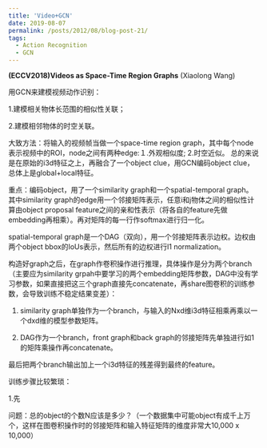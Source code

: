 ```yaml
---
title: 'Video+GCN'
date: 2019-08-07
permalink: /posts/2012/08/blog-post-21/
tags:
  - Action Recognition
  - GCN
---
```


**(ECCV2018)Videos as Space-Time Region Graphs** (Xiaolong Wang)

用GCN来建模视频动作识别：　

1.建模相关物体长范围的相似性关联；

2.建模相邻物体的时空关联。

大致方法：将输入的视频帧当做一个space-time region graph，其中每个node表示视频中的ROI，node之间有两种edge:１.外观相似度; 2.时空近似。
总的来说是在原始的i3d特征之上，再融合了一个object clue，用GCN编码object clue，总体上是global+local特征。

重点：编码object，用了一个similarity graph和一个spatial-temporal graph。
其中similarity graph的edge用一个邻接矩阵表示，任意i和j物体之间的相似性计算由object proposal feature之间的亲和性表示（将各自的feature先做embedding再相乘）。再对矩阵的每一行作softmax进行归一化。

spatial-temporal graph是一个DAG（双向），用一个邻接矩阵表示边权。边权由两个object bbox的IoUs表示，然后所有的边权进行l1 normalization。

构造好graph之后，在graph作卷积操作进行推理，具体操作是分为两个branch（主要应为similarity grpah中要学习的两个embedding矩阵参数，DAG中没有学习参数，如果直接把这三个graph直接先concatenate，再share图卷积的训练参数，会导致训练不稳定结果变差）：

1. similarity graph单独作为一个branch，与输入的Nxd维i3d特征相乘再乘以一个dxd维的模型参数矩阵。

2. DAG作为一个branch，front graph和back graph的邻接矩阵先单独进行如1的矩阵乘操作再concatenate。

最后把两个branch输出加上一个i3d特征的残差得到最终的feature。

训练步骤比较繁琐：

1.先



问题：总的object的个数N应该是多少？（一个数据集中可能object有成千上万个，这样在图卷积操作时的邻接矩阵和输入特征矩阵的维度非常大10,000 x 10,000）
